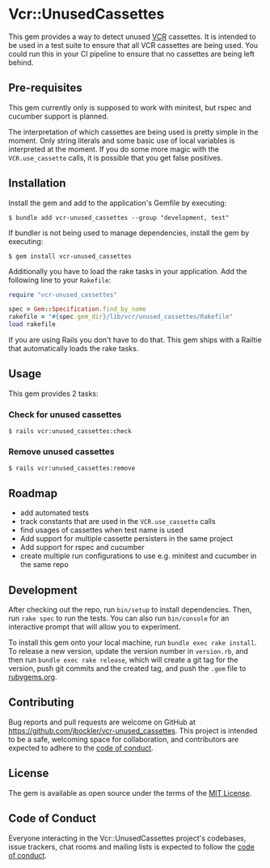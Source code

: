 # Vcr::UnusedCassettes

This gem provides a way to detect unused [VCR](https://github.com/vcr/vcr) cassettes. It is intended to be used in a test suite to ensure that all VCR cassettes are being used. You could run this in your CI pipeline to ensure that no cassettes are being left behind.


## Pre-requisites

This gem currently only is supposed to work with minitest, but rspec and cucumber support is planned.

The interpretation of which cassettes are being used is pretty simple in the moment. Only string literals and some basic use of local variables is interpreted at the moment. If you do some more magic with the `VCR.use_cassette` calls, it is possible that you get false positives. 

## Installation

Install the gem and add to the application's Gemfile by executing:

    $ bundle add vcr-unused_cassettes --group "development, test"

If bundler is not being used to manage dependencies, install the gem by executing:

    $ gem install vcr-unused_cassettes

Additionally you have to load the rake tasks in your application. Add the following line to your `Rakefile`:

```ruby
require "vcr-unused_cassettes"

spec = Gem::Specification.find_by_name
rakefile = "#{spec.gem_dir}/lib/vcr/unused_cassettes/Rakefile"
load rakefile
```

If you are using Rails you don't have to do that. This gem ships with a Railtie that automatically loads the rake tasks.

## Usage

This gem provides 2 tasks:

### Check for unused cassettes
    $ rails vcr:unused_cassettes:check

### Remove unused cassettes
    $ rails vcr:unused_cassettes:remove

## Roadmap
- add automated tests
- track constants that are used in the `VCR.use_cassette` calls
- find usages of cassettes when test name is used
- Add support for multiple cassette persisters in the same project
- Add support for rspec and cucumber
- create multiple run configurations to use e.g. minitest and cucumber in the same repo

## Development

After checking out the repo, run `bin/setup` to install dependencies. Then, run `rake spec` to run the tests. You can also run `bin/console` for an interactive prompt that will allow you to experiment.

To install this gem onto your local machine, run `bundle exec rake install`. To release a new version, update the version number in `version.rb`, and then run `bundle exec rake release`, which will create a git tag for the version, push git commits and the created tag, and push the `.gem` file to [rubygems.org](https://rubygems.org).

## Contributing

Bug reports and pull requests are welcome on GitHub at https://github.com/jbockler/vcr-unused_cassettes. This project is intended to be a safe, welcoming space for collaboration, and contributors are expected to adhere to the [code of conduct](https://github.com/jbockler/vcr-unused_cassettes/blob/master/CODE_OF_CONDUCT.md).

## License

The gem is available as open source under the terms of the [MIT License](https://opensource.org/licenses/MIT).

## Code of Conduct

Everyone interacting in the Vcr::UnusedCassettes project's codebases, issue trackers, chat rooms and mailing lists is expected to follow the [code of conduct](https://github.com/jbockler/vcr-unused_cassettes/blob/master/CODE_OF_CONDUCT.md).
